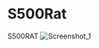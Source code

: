 # S500Rat
S500RAT
![Screenshot_1](https://user-images.githubusercontent.com/111996313/229651474-f3f07ad8-5318-4776-89f4-7d598992c42c.png)
